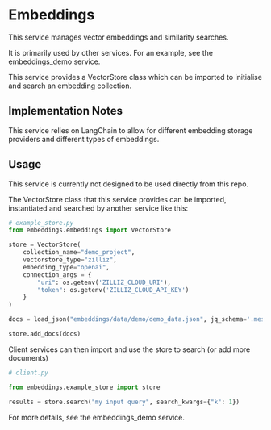# Embeddings

This service manages vector embeddings and similarity searches.

It is primarily used by other services. For an example, see the embeddings_demo service.

This service provides a VectorStore class which can be imported to initialise and search an embedding collection. 

## Implementation Notes

This service relies on LangChain to allow for different embedding storage providers and different types of embeddings.

## Usage

This service is currently not designed to be used directly from this repo.

The VectorStore class that this service provides can be imported, instantiated and searched by another service like this:

```py
# example_store.py
from embeddings.embeddings import VectorStore

store = VectorStore(
    collection_name="demo_project",
    vectorstore_type="zilliz",
    embedding_type="openai",
    connection_args = {
        "uri": os.getenv('ZILLIZ_CLOUD_URI'),
        "token": os.getenv('ZILLIZ_CLOUD_API_KEY')
    }
)

docs = load_json("embeddings/data/demo/demo_data.json", jq_schema='.messages[].content')

store.add_docs(docs)
```

Client services can then import and use the store to search (or add more documents)

```py
# client.py

from embeddings.example_store import store

results = store.search("my input query", search_kwargs={"k": 1})
```

For more details, see the embeddings_demo service.